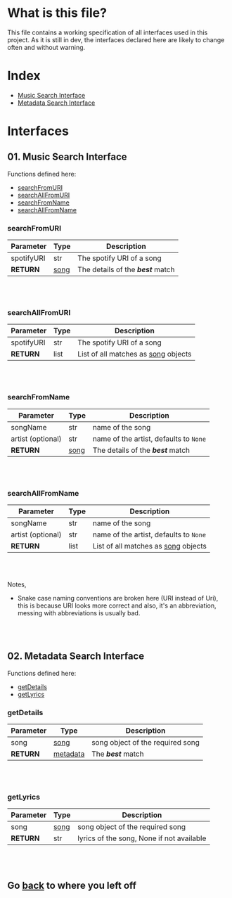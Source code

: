 # What is this file?

This file contains a working specification of all interfaces used in this
project. As it is still in dev, the interfaces declared here are likely to
change often and without warning.

# Index

- [Music Search Interface](#01.%20Music%20Search%20Interface)
- [Metadata Search Interface](#02.%20Metadata%20Search%20Interface)

# Interfaces

## 01. Music Search Interface

Functions defined here:
- [searchFromURI](#searchFromURI)
- [searchAllFromURI](#searchAllFromURI)
- [searchFromName](#searchFromName)
- [searchAllFromName](#searchAllFromName)

### searchFromURI

| Parameter | Type | Description |
| --- | --- | --- |
| spotifyURI | str | The spotify URI of a song |
| **RETURN** | [song](objects.md#Song) | The details of the ***best*** match |

<br><br>

### searchAllFromURI

| Parameter | Type | Description |
| --- | --- | --- |
| spotifyURI | str | The spotify URI of a song |
| **RETURN** | list | List of all matches as [song](objects.md#Song) objects |

<br><br>

### searchFromName

| Parameter | Type | Description |
| --- | --- | --- |
| songName | str | name of the song |
| artist (optional) | str | name of the artist, defaults to `None` |
| **RETURN** | [song](objects.md#Song) | The details of the ***best*** match |

<br><br>

### searchAllFromName

| Parameter | Type | Description |
| --- | --- | --- |
| songName | str | name of the song |
| artist (optional) | str | name of the artist, defaults to `None` |
| **RETURN** | list | List of all matches as [song](objects.md#Song) objects |

<br><br>

Notes,
- Snake case naming conventions are broken here (URI instead of Uri), this is
because URI looks more correct and also, it's an abbreviation, messing with
abbreviations is usually bad.

<br><br>

## 02. Metadata Search Interface

Functions defined here:
- [getDetails](#getDetails)
- [getLyrics](#getLyrics)

### getDetails

| Parameter | Type | Description |
| --- | --- | --- |
| song | [song](objects.md#Song) | song object of the required song |
| **RETURN** | [metadata](objects.md#Metadata)| The ***best*** match |

<br><br>

### getLyrics

| Parameter | Type | Description |
| --- | --- | --- |
| song | [song](objects.md#Song) | song object of the required song |
| **RETURN** | str | lyrics of the song, None if not available |

<br><br>

## Go [back](workingDocs.md#Search%20Providers) to where you left off